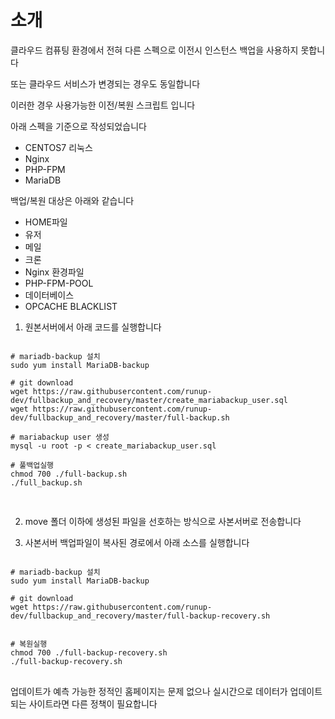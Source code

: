 # 소개 
클라우드 컴퓨팅 환경에서 전혀 다른 스펙으로 이전시 인스턴스 백업을 사용하지 못합니다 

또는 클라우드 서비스가 변경되는 경우도 동일합니다 

이러한 경우 사용가능한 이전/복원 스크립트 입니다 

아래 스펙을 기준으로 작성되었습니다 
- CENTOS7 리눅스
- Nginx
- PHP-FPM
- MariaDB

백업/복원 대상은 아래와 같습니다 
- HOME파일
- 유저 
- 메일
- 크론
- Nginx 환경파일
- PHP-FPM-POOL
- 데이터베이스
- OPCACHE BLACKLIST

1. 원본서버에서 아래 코드를 실행합니다  
<pre>
<code>
# mariadb-backup 설치  
sudo yum install MariaDB-backup

# git download
wget https://raw.githubusercontent.com/runup-dev/fullbackup_and_recovery/master/create_mariabackup_user.sql
wget https://raw.githubusercontent.com/runup-dev/fullbackup_and_recovery/master/full-backup.sh

# mariabackup user 생성
mysql -u root -p < create_mariabackup_user.sql

# 풀백업실행
chmod 700 ./full-backup.sh
./full_backup.sh

</code>
</pre>

2. move 폴더 이하에 생성된 파일을 선호하는 방식으로 사본서버로 전송합니다 

3. 사본서버 백업파일이 복사된  경로에서 아래 소스를 실행합니다 
<pre>
<code>
# mariadb-backup 설치
sudo yum install MariaDB-backup

# git download
wget https://raw.githubusercontent.com/runup-dev/fullbackup_and_recovery/master/full-backup-recovery.sh


# 복원실행
chmod 700 ./full-backup-recovery.sh
./full-backup-recovery.sh
</code>
</pre>

업데이트가 예측 가능한 정적인 홈페이지는 문제 없으나 
실시간으로 데이터가 업데이트 되는 사이트라면 다른 정책이 필요합니다 
